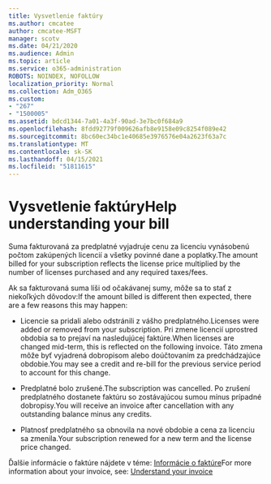 ```yaml
---
title: Vysvetlenie faktúry
ms.author: cmcatee
author: cmcatee-MSFT
manager: scotv
ms.date: 04/21/2020
ms.audience: Admin
ms.topic: article
ms.service: o365-administration
ROBOTS: NOINDEX, NOFOLLOW
localization_priority: Normal
ms.collection: Adm_O365
ms.custom:
- "267"
- "1500005"
ms.assetid: bdcd1344-7a01-4a3f-90ad-3e7bc0f684a9
ms.openlocfilehash: 8fdd92779f009626afb8e9158e09c8254f089e42
ms.sourcegitcommit: 8bc60ec34bc1e40685e3976576e04a2623f63a7c
ms.translationtype: MT
ms.contentlocale: sk-SK
ms.lasthandoff: 04/15/2021
ms.locfileid: "51811615"
---
```

# <a name="help-understanding-your-bill"></a><span data-ttu-id="75c9d-102">Vysvetlenie faktúry</span><span class="sxs-lookup"><span data-stu-id="75c9d-102">Help understanding your bill</span></span>

<span data-ttu-id="75c9d-103">Suma fakturovaná za predplatné vyjadruje cenu za licenciu vynásobenú počtom zakúpených licencií a všetky povinné dane a poplatky.</span><span class="sxs-lookup"><span data-stu-id="75c9d-103">The amount billed for your subscription reflects the license price multiplied by the number of licenses purchased and any required taxes/fees.</span></span>
  
<span data-ttu-id="75c9d-104">Ak sa fakturovaná suma líši od očakávanej sumy, môže sa to stať z niekoľkých dôvodov:</span><span class="sxs-lookup"><span data-stu-id="75c9d-104">If the amount billed is different then expected, there are a few reasons this may happen:</span></span>
  
- <span data-ttu-id="75c9d-105">Licencie sa pridali alebo odstránili z vášho predplatného.</span><span class="sxs-lookup"><span data-stu-id="75c9d-105">Licenses were added or removed from your subscription.</span></span> <span data-ttu-id="75c9d-106">Pri zmene licencií uprostred obdobia sa to prejaví na nasledujúcej faktúre.</span><span class="sxs-lookup"><span data-stu-id="75c9d-106">When licenses are changed mid-term, this is reflected on the following invoice.</span></span> <span data-ttu-id="75c9d-107">Táto zmena môže byť vyjadrená dobropisom alebo doúčtovaním za predchádzajúce obdobie.</span><span class="sxs-lookup"><span data-stu-id="75c9d-107">You may see a credit and re-bill for the previous service period to account for this change.</span></span>

- <span data-ttu-id="75c9d-108">Predplatné bolo zrušené.</span><span class="sxs-lookup"><span data-stu-id="75c9d-108">The subscription was cancelled.</span></span> <span data-ttu-id="75c9d-109">Po zrušení predplatného dostanete faktúru so zostávajúcou sumou mínus prípadné dobropisy.</span><span class="sxs-lookup"><span data-stu-id="75c9d-109">You will receive an invoice after cancellation with any outstanding balance minus any credits.</span></span>

- <span data-ttu-id="75c9d-110">Platnosť predplatného sa obnovila na nové obdobie a cena za licenciu sa zmenila.</span><span class="sxs-lookup"><span data-stu-id="75c9d-110">Your subscription renewed for a new term and the license price changed.</span></span>

<span data-ttu-id="75c9d-111">Ďalšie informácie o faktúre nájdete v téme: [Informácie o faktúre](https://docs.microsoft.com/microsoft-365/commerce/billing-and-payments/understand-your-invoice2)</span><span class="sxs-lookup"><span data-stu-id="75c9d-111">For more information about your invoice, see: [Understand your invoice](https://docs.microsoft.com/microsoft-365/commerce/billing-and-payments/understand-your-invoice2)</span></span>